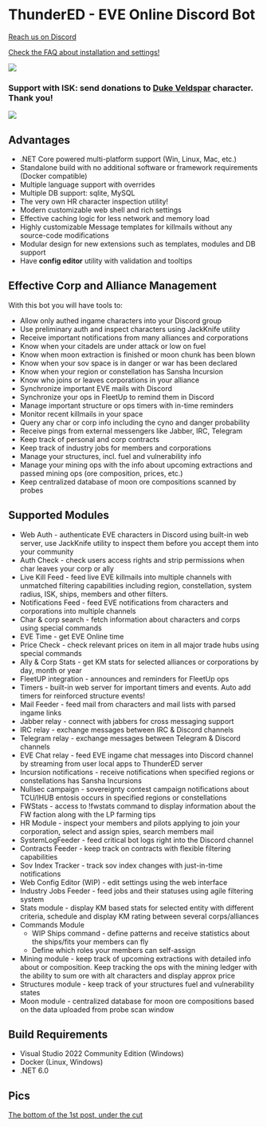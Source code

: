 # ThunderED - EVE Online Discord Bot
[Reach us on Discord](https://discord.gg/UsnY6UR)

[Check the FAQ about installation and settings!](https://github.com/panthernet/ThunderED/wiki)

![](https://ci.appveyor.com/api/projects/status/67i3q6v804sjyse6?svg=true)

### Support with ISK: send donations to [Duke Veldspar](https://zkillboard.com/character/96496243/) character. Thank you!

<a href="https://paypal.me/panthernet"><img src="https://www.paypalobjects.com/webstatic/mktg/logo-center/PP_Acceptance_Marks_for_LogoCenter_150x94.png"></a>

## Advantages
* .NET Core powered multi-platform support (Win, Linux, Mac, etc.)
* Standalone build with no additional software or framework requirements (Docker compatible)
* Multiple language support with overrides
* Multiple DB support: sqlite, MySQL
* The very own HR character inspection utility!
* Modern customizable web shell and rich settings
* Effective caching logic for less network and memory load
* Highly customizable Message templates for killmails without any source-code modifications
* Modular design for new extensions such as templates, modules and DB support
* Have **config editor** utility with validation and tooltips

## Effective Corp and Alliance Management
With this bot you will have tools to:
* Allow only authed ingame characters into your Discord group
* Use preliminary auth and inspect characters using JackKnife utility
* Receive important notifications from many alliances and corporations
* Know when your citadels are under attack or low on fuel
* Know when moon extraction is finished or moon chunk has been blown
* Know when your sov space is in danger or war has been declared
* Know when your region or constellation has Sansha Incursion
* Know who joins or leaves corporations in your alliance
* Synchronize important EVE mails with Discord
* Synchronize your ops in FleetUp to remind them in Discord
* Manage important structure or ops timers with in-time reminders
* Monitor recent killmails in your space
* Query any char or corp info including the cyno and danger probability
* Receive pings from external messengers like Jabber, IRC, Telegram
* Keep track of personal and corp contracts
* Keep track of industry jobs for members and corporations
* Manage your structures, incl. fuel and vulnerability info
* Manage your mining ops with the info about upcoming extractions and passed mining ops (ore composition, prices, etc.)
* Keep centralized database of moon ore compositions scanned by probes

## Supported Modules
* Web Auth - authenticate EVE characters in Discord using built-in web server, use JackKnife utility to inspect them before you accept them into your community
* Auth Check - check users access rights and strip permissions when char leaves your corp or ally
* Live Kill Feed - feed live EVE killmails into multiple channels with unmatched filtering capabilities including region, constellation, system radius, ISK, ships, members and other filters.
* Notifications Feed - feed EVE notifications from characters and corporations into multiple channels
* Char & corp search - fetch information about characters and corps using special commands
* EVE Time - get EVE Online time
* Price Check - check relevant prices on item in all major trade hubs using special commands
* Ally & Corp Stats - get KM stats for selected alliances or corporations by day, month or year
* FleetUP integration - announces and reminders for FleetUp ops
* Timers - built-in web server for important timers and events. Auto add timers for reinforced structure events!
* Mail Feeder - feed mail from characters and mail lists with parsed ingame links
* Jabber relay - connect with jabbers for cross messaging support
* IRC relay - exchange messages between IRC & Discord channels
* Telegram relay - exchange messages between Telegram & Discord channels
* EVE Chat relay - feed EVE ingame chat messages into Discord channel by streaming from user local apps to ThunderED server
* Incursion notifications - receive notifications when specified regions or constellations has Sansha Incursions
* Nullsec campaign  - sovereignty contest campaign notifications about TCU/IHUB entosis occurs in specified regions or constellations
* FWStats - access to !fwstats command to display information about the FW faction along with the LP farming tips
* HR Module - inspect your members and pilots applying to join your corporation, select and assign spies, search members mail
* SystemLogFeeder - feed critical bot logs right into the Discord channel
* Contracts Feeder - keep track on contracts with flexible filtering capabilities
* Sov Index Tracker - track sov index changes with just-in-time notifications
* Web Config Editor (WIP) - edit settings using the web interface
* Industry Jobs Feeder - feed jobs and their statuses using agile filtering system
* Stats module - display KM based stats for selected entity with different criteria, schedule and display KM rating between several corps/alliances
* Commands Module
  - WIP Ships command - define patterns and receive statistics about the ships/fits your members can fly
  - Define which roles your members can self-assign
* Mining module - keep track of upcoming extractions with detailed info about or composition. Keep tracking the ops with the mining ledger with the ability to sum ore with alt characters and display approx price
* Structures module - keep track of your structures fuel and vulnerability states
* Moon module - centralized database for moon ore compositions based on the data uploaded from probe scan window

## Build Requirements
* Visual Studio 2022 Community Edition (Windows)
* Docker (Linux, Windows)
* .NET 6.0

## Pics
[The bottom of the 1st post, under the cut](https://forums.eveonline.com/t/thundered-eve-online-discord-bot/74213)
